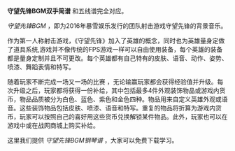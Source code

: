

**守望先锋BGM双手简谱** 和五线谱完全对应。

_守望先锋BGM_ ，即为2016年暴雪娱乐发行的团队射击游戏守望先锋的背景音乐。

作为第一人称射击游戏，《守望先锋》加入了英雄的概念，同时也为英雄量身定做了道具系统,游戏并不像传统的FPS游戏一样可以自由使用装备，每个英雄的装备都是量身定制并且不可更改。每个英雄都有自己特有的皮肤、语音、动作、姿势、喷漆、舞蹈表情和特写。

随着玩家不断完成一场又一场的比赛
，无论输赢玩家都会获得经验值并升级。每次升级之后，玩家都将获得一份补给，其中包括最多4件外观装饰物品或游戏内货币，物品品质被分为白色、蓝色、紫色和金色四种。物品用来自定义英雄外观或语音。这些装饰物品包括皮肤、喷漆、语音和特写。重复的物品将折算为游戏内货币，玩家可以按照自己的喜好用这些货币兑换解锁某件物品。此外，玩家也可以在游戏中或在战网商城上购买补给。

这里我们提供 _守望先锋BGM钢琴谱_ ，大家可以免费下载学习。

